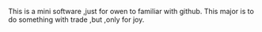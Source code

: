 This is a mini software ,just for owen to familiar with github.
This major is to do something with trade ,but ,only for joy.
